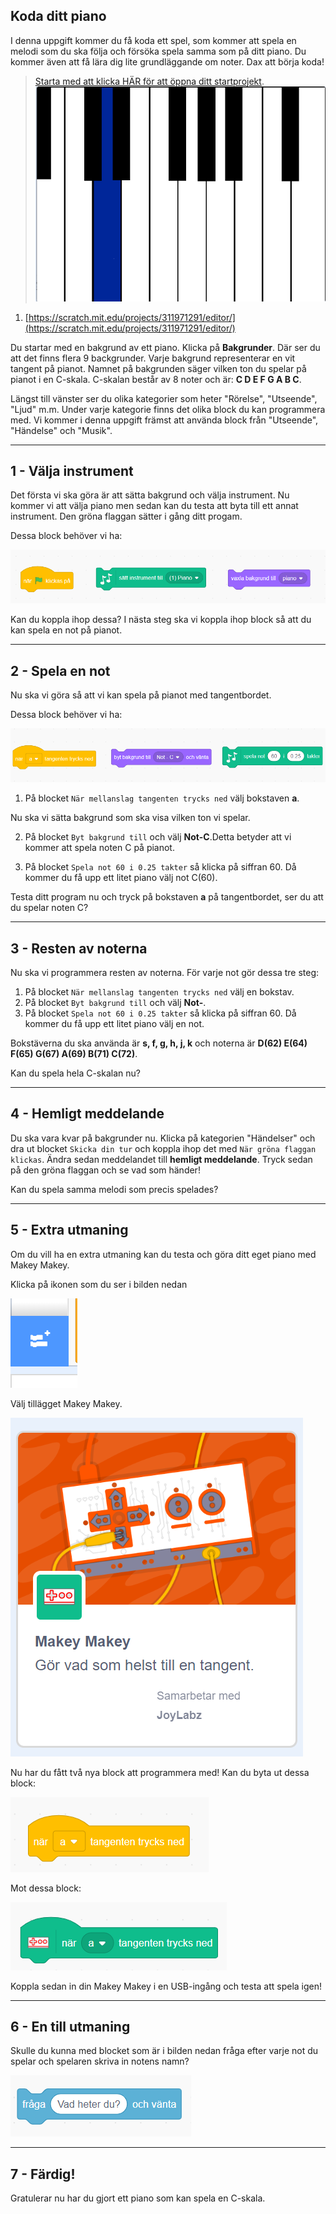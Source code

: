 ## Koda ditt piano
I denna uppgift kommer du få koda ett spel, som kommer att spela en melodi som du ska följa och försöka spela samma som på ditt piano. Du kommer även att få lära dig lite grundläggande om noter. Dax att börja koda!

> <a href="https://scratch.mit.edu/projects/311971291/editor/">Starta med att klicka HÄR för att öppna ditt startprojekt</a>.
![alt text](bilder/bild_piano_startbild.png)
  
1. [https://scratch.mit.edu/projects/311971291/editor/](https://scratch.mit.edu/projects/311971291/editor/)

Du startar med en bakgrund av ett piano. Klicka på **Bakgrunder**. Där ser du att det finns flera 9 backgrunder.
Varje bakgrund representerar en vit tangent på pianot. Namnet på bakgrunden säger vilken ton du spelar på pianot i en C-skala.
C-skalan består av 8 noter och är: **C D E F G A B C**.

Längst till vänster ser du olika kategorier som heter "Rörelse", "Utseende", "Ljud" m.m. Under varje kategorie finns det olika block du kan programmera med. Vi kommer i denna uppgift främst att använda block från "Utseende", "Händelse" och "Musik".

---

## 1 - Välja instrument

Det första vi ska göra är att sätta bakgrund och välja instrument. Nu kommer vi att välja piano men sedan kan du testa att byta till ett annat instrument. Den gröna flaggan sätter i gång ditt progam.

Dessa block behöver vi ha:

![alt text](bilder/startblock.PNG)

Kan du koppla ihop dessa? I nästa steg ska vi koppla ihop block så att du kan spela en not på pianot.

---

## 2 - Spela en not

Nu ska vi göra så att vi kan spela på pianot med tangentbordet.

Dessa block behöver vi ha:

![alt text](bilder/spela-not-block.PNG)

1. På blocket ``` När mellanslag tangenten trycks ned ``` välj bokstaven **a**.

Nu ska vi sätta bakgrund som ska visa vilken ton vi spelar.

2. På blocket ``` Byt bakgrund till ``` och välj **Not-C**.Detta betyder att vi kommer att spela noten C på pianot.

3. På blocket ``` Spela not 60 i 0.25 takter ``` så klicka på siffran 60. Då kommer du få upp ett litet piano välj not C(60).

Testa ditt program nu och tryck på bokstaven **a** på tangentbordet, ser du att du spelar noten C?

---

## 3 - Resten av noterna

Nu ska vi programmera resten av noterna.
För varje not gör dessa tre steg:
1. På blocket ``` När mellanslag tangenten trycks ned ``` välj en bokstav.
2. På blocket ``` Byt bakgrund till ``` och välj **Not-**.
3. På blocket ``` Spela not 60 i 0.25 takter ``` så klicka på siffran 60. Då kommer du få upp ett litet piano välj en not.

Bokstäverna du ska använda är **s, f, g, h, j, k** och noterna är **D(62) E(64) F(65) G(67) A(69) B(71) C(72)**.	

Kan du spela hela C-skalan nu?

---

## 4 - Hemligt meddelande
Du ska vara kvar på bakgrunder nu.
Klicka på kategorien "Händelser" och dra ut blocket ``` Skicka din tur ``` och koppla ihop det med ``` När gröna flaggan klickas ```. Ändra sedan meddelandet till **hemligt meddelande**. Tryck sedan på den gröna flaggan och se vad som händer!

Kan du spela samma melodi som precis spelades?

---

## 5 - Extra utmaning

Om du vill ha en extra utmaning kan du testa och göra ditt eget piano med Makey Makey.

Klicka på ikonen som du ser i bilden nedan

![alt text](bilder/fler-block.PNG)

Välj tillägget Makey Makey.

![alt text](bilder/makey-makey.PNG)

Nu har du fått två nya block att programmera med! Kan du byta ut dessa block:

![alt text](bilder/tangent-trycks-ned-block.PNG)

Mot dessa block:

![alt text](bilder/makey-block.PNG)

Koppla sedan in din Makey Makey i en USB-ingång och testa att spela igen!

---

## 6 - En till utmaning

Skulle du kunna med blocket som är i bilden nedan fråga efter varje not du spelar och spelaren skriva in notens namn?

![alt text](bilder/fraga-block.PNG)
 
---

## 7 - Färdig!

Gratulerar nu har du gjort ett piano som kan spela en C-skala.

